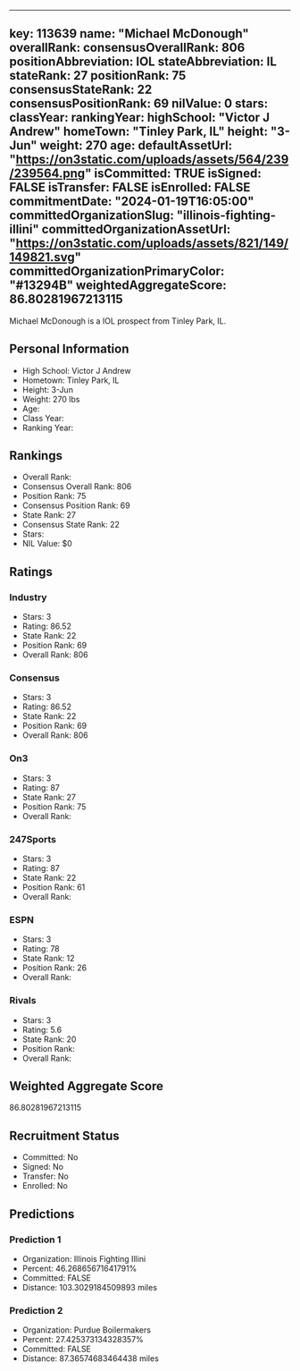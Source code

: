 ---
  key: 113639
  name: "Michael McDonough"
  overallRank: 
  consensusOverallRank: 806
  positionAbbreviation: IOL
  stateAbbreviation: IL
  stateRank: 27
  positionRank: 75
  consensusStateRank: 22
  consensusPositionRank: 69
  nilValue: 0
  stars: 
  classYear: 
  rankingYear: 
  highSchool: "Victor J Andrew"
  homeTown: "Tinley Park, IL"
  height: "3-Jun"
  weight: 270
  age: 
  defaultAssetUrl: "https://on3static.com/uploads/assets/564/239/239564.png"
  isCommitted: TRUE
  isSigned: FALSE
  isTransfer: FALSE
  isEnrolled: FALSE
  commitmentDate: "2024-01-19T16:05:00"
  committedOrganizationSlug: "illinois-fighting-illini"
  committedOrganizationAssetUrl: "https://on3static.com/uploads/assets/821/149/149821.svg"
  committedOrganizationPrimaryColor: "#13294B"
  weightedAggregateScore: 86.80281967213115
  ---
  
  Michael McDonough is a IOL prospect from Tinley Park, IL.
  
  ## Personal Information
  - High School: Victor J Andrew
  - Hometown: Tinley Park, IL
  - Height: 3-Jun
  - Weight: 270 lbs
  - Age: 
  - Class Year: 
  - Ranking Year: 
  
  ## Rankings
  - Overall Rank: 
  - Consensus Overall Rank: 806
  - Position Rank: 75
  - Consensus Position Rank: 69
  - State Rank: 27
  - Consensus State Rank: 22
  - Stars: 
  - NIL Value: $0
  
  ## Ratings
  
  ### Industry
  - Stars: 3
  - Rating: 86.52
  - State Rank: 22
  - Position Rank: 69
  - Overall Rank: 806
  
  ### Consensus
  - Stars: 3
  - Rating: 86.52
  - State Rank: 22
  - Position Rank: 69
  - Overall Rank: 806
  
  ### On3
  - Stars: 3
  - Rating: 87
  - State Rank: 27
  - Position Rank: 75
  - Overall Rank: 
  
  ### 247Sports
  - Stars: 3
  - Rating: 87
  - State Rank: 22
  - Position Rank: 61
  - Overall Rank: 
  
  ### ESPN
  - Stars: 3
  - Rating: 78
  - State Rank: 12
  - Position Rank: 26
  - Overall Rank: 
  
  ### Rivals
  - Stars: 3
  - Rating: 5.6
  - State Rank: 20
  - Position Rank: 
  - Overall Rank: 
  
  ## Weighted Aggregate Score
  86.80281967213115
  
  ## Recruitment Status
  - Committed: No
  - Signed: No
  - Transfer: No
  - Enrolled: No
  
  
  
  ## Predictions
  
  ### Prediction 1
  - Organization: Illinois Fighting Illini
  - Percent: 46.26865671641791%
  - Committed: FALSE
  - Distance: 103.3029184509893 miles
  
  ### Prediction 2
  - Organization: Purdue Boilermakers
  - Percent: 27.425373134328357%
  - Committed: FALSE
  - Distance: 87.36574683464438 miles
  